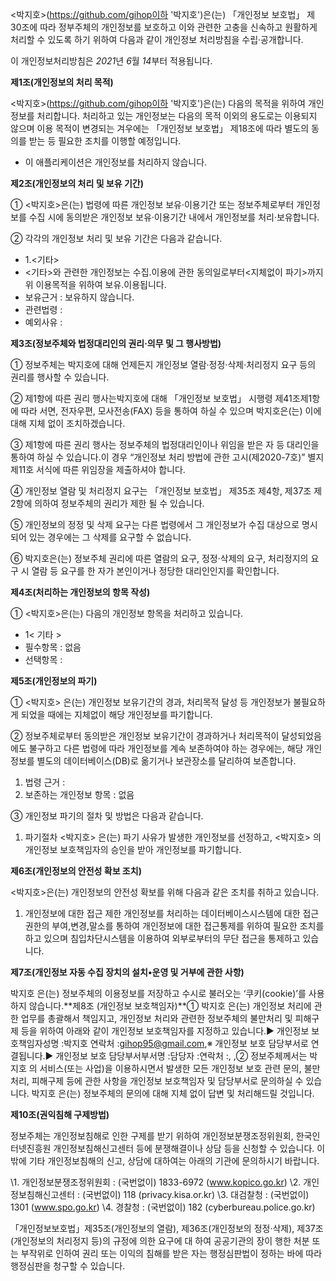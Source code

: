 <박지호>(https://github.com/gihop이하 '박지호')은(는) 「개인정보 보호법」 제30조에 따라 정부주체의 개인정보를 보호하고 이와 관련한 고충을 신속하고 원활하게 처리할 수 있도록 하기 위하여 다음과 같이 개인정보 처리방침을 수립·공개합니다.

이 개인정보처리방침은 *2021*년 *6*월 *14*부터 적용됩니다.

**제1조(개인정보의 처리 목적)**

<박지호>(https://github.com/gihop이하 '박지호')은(는) 다음의 목적을 위하여 개인정보를 처리합니다. 처리하고 있는 개인정보는 다음의 목적 이외의 용도로는 이용되지 않으며 이용 목적이 변경되는 겨우에는 「개인정보 보호법」 제18조에 따라 별도의 동의를 받는 등 필요한 조치를 이행할 예정입니다.

- 이 애플리케이션은 개인정보를 처리하지 않습니다.

**제2조(개인정보의 처리 및 보유 기간)**

① <박지호>은(는) 법령에 따른 개인정보 보유·이용기간 또는 정보주체로부터 개인정보를 수집 시에 동의받은 개인정보 보유·이용기간 내에서 개인정보를 처리·보유합니다.

② 각각의 개인정보 처리 및 보유 기간은 다음과 같습니다.

- 1.<기타>
- <기타>와 관련한 개인정보는 수집.이용에 관한 동의일로부터<지체없이 파기>까지 위 이용목적을 위하여 보유.이용됩니다.
- 보유근거 : 보유하지 않습니다.
- 관련법령 :
- 예외사유 :

**제3조(정보주체와 법정대리인의 권리·의무 및 그 행사방법)**

① 정보주체는 박지호에 대해 언제든지 개인정보 열람·정정·삭제·처리정지 요구 등의 권리를 행사할 수 있습니다.

② 제1항에 따른 권리 행사는박지호에 대해 「개인정보 보호법」 시행령 제41조제1항에 따라 서면, 전자우편, 모사전송(FAX) 등을 통하여 하실 수 있으며 박지호은(는) 이에 대해 지체 없이 조치하겠습니다.

③ 제1항에 따른 권리 행사는 정보주체의 법정대리인이나 위임을 받은 자 등 대리인을 통하여 하실 수 있습니다.이 경우 “개인정보 처리 방법에 관한 고시(제2020-7호)” 별지 제11호 서식에 따른 위임장을 제출하셔야 합니다.

④ 개인정보 열람 및 처리정지 요구는 「개인정보 보호법」 제35조 제4항, 제37조 제2항에 의하여 정보주체의 권리가 제한 될 수 있습니다.

⑤ 개인정보의 정정 및 삭제 요구는 다른 법령에서 그 개인정보가 수집 대상으로 명시되어 있는 경우에는 그 삭제를 요구할 수 없습니다.

⑥ 박지호은(는) 정보주체 권리에 따른 열람의 요구, 정정·삭제의 요구, 처리정지의 요구 시 열람 등 요구를 한 자가 본인이거나 정당한 대리인인지를 확인합니다.

**제4조(처리하는 개인정보의 항목 작성)**

① <박지호>은(는) 다음의 개인정보 항목을 처리하고 있습니다.

- 1< 기타 >
- 필수항목 : 없음
- 선택항목 :

**제5조(개인정보의 파기)**

① <박지호> 은(는) 개인정보 보유기간의 경과, 처리목적 달성 등 개인정보가 불필요하게 되었을 때에는 지체없이 해당 개인정보를 파기합니다.

② 정보주체로부터 동의받은 개인정보 보유기간이 경과하거나 처리목적이 달성되었음에도 불구하고 다른 법령에 따라 개인정보를 계속 보존하여야 하는 경우에는, 해당 개인정보를 별도의 데이터베이스(DB)로 옮기거나 보관장소를 달리하여 보존합니다.

1. 법령 근거 :
2. 보존하는 개인정보 항목 : 없음

③ 개인정보 파기의 절차 및 방법은 다음과 같습니다.

1. 파기절차
   <박지호> 은(는) 파기 사유가 발생한 개인정보를 선정하고, <박지호> 의 개인정보 보호책임자의 승인을 받아 개인정보를 파기합니다.

**제6조(개인정보의 안전성 확보 조치)**

<박지호>은(는) 개인정보의 안전성 확보를 위해 다음과 같은 조치를 취하고 있습니다.

1. 개인정보에 대한 접근 제한
   개인정보를 처리하는 데이터베이스시스템에 대한 접근권한의 부여,변경,말소를 통하여 개인정보에 대한 접근통제를 위하여 필요한 조치를 하고 있으며 침입차단시스템을 이용하여 외부로부터의 무단 접근을 통제하고 있습니다.

**제7조(개인정보 자동 수집 장치의 설치•운영 및 거부에 관한 사항)**

박지호 은(는) 정보주체의 이용정보를 저장하고 수시로 불러오는 ‘쿠키(cookie)’를 사용하지 않습니다.**제8조 (개인정보 보호책임자)**① 박지호 은(는) 개인정보 처리에 관한 업무를 총괄해서 책임지고, 개인정보 처리와 관련한 정보주체의 불만처리 및 피해구제 등을 위하여 아래와 같이 개인정보 보호책임자를 지정하고 있습니다.▶ 개인정보 보호책임자성명 :박지호 연락처 :gihop95@gmail.com,※ 개인정보 보호 담당부서로 연결됩니다.▶ 개인정보 보호 담당부서부서명 :담당자 :연락처 :, ,② 정보주체께서는 박지호 의 서비스(또는 사업)을 이용하시면서 발생한 모든 개인정보 보호 관련 문의, 불만처리, 피해구제 등에 관한 사항을 개인정보 보호책임자 및 담당부서로 문의하실 수 있습니다. 박지호 은(는) 정보주체의 문의에 대해 지체 없이 답변 및 처리해드릴 것입니다.

**제10조(권익침해 구제방법)**

정보주체는 개인정보침해로 인한 구제를 받기 위하여 개인정보분쟁조정위원회, 한국인터넷진흥원 개인정보침해신고센터 등에 분쟁해결이나 상담 등을 신청할 수 있습니다. 이 밖에 기타 개인정보침해의 신고, 상담에 대하여는 아래의 기관에 문의하시기 바랍니다.

\1. 개인정보분쟁조정위원회 : (국번없이) 1833-6972 (www.kopico.go.kr)
\2. 개인정보침해신고센터 : (국번없이) 118 (privacy.kisa.or.kr)
\3. 대검찰청 : (국번없이) 1301 (www.spo.go.kr)
\4. 경찰청 : (국번없이) 182 (cyberbureau.police.go.kr)

「개인정보보호법」제35조(개인정보의 열람), 제36조(개인정보의 정정·삭제), 제37조(개인정보의 처리정지 등)의 규정에 의한 요구에 대 하여 공공기관의 장이 행한 처분 또는 부작위로 인하여 권리 또는 이익의 침해를 받은 자는 행정심판법이 정하는 바에 따라 행정심판을 청구할 수 있습니다.
